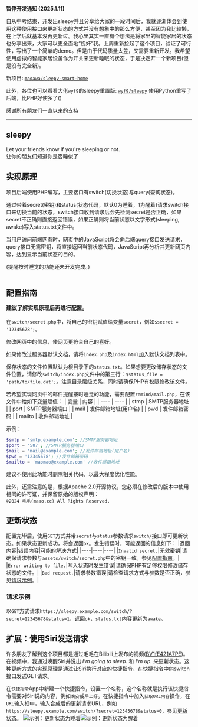 **暂停开发通知 (2025.1.11)**

自从中考结束，开发出sleepy并且分享给大家的一段时间后，我就逐渐体会到使用这种使用接口来更新状态的方式并没有想象中的那么方便，甚至因为我比较懒，在上学后就基本没再更新过。我心里其实一直有个想法是将家里的智能家居的状态也分享出来，大家可以更全面地“视奸”我。上周重新捡起了这个项目，验证了可行性，写出了一个简单的demo。但是由于代码质量太差，又需要重新开发。我希望使用虚拟的智能家居设备作为开关来更新睡眠的状态，于是决定开一个新项目(但是没有完全新)。

新项目: [`maoawa/sleepy-smart-home`](https://github.com/maoawa/sleepy-smart-home)

此外，各位也可以看看大佬`wyf9`的sleepy重置版: [`wyf9/sleepy`](https://github.com/wyf9/sleepy) 使用Python重写了后端，比PHP好使多了()

感谢所有朋友们一直以来的支持

---
## sleepy
Let your friends know if you're sleeping or not.  
让你的朋友们知道你是否睡似了

## 实现原理

项目后端使用PHP编写，主要接口有switch(切换状态)与query(查询状态)。  

通过带着secret(密钥)和status(状态代码，默认0为睡着，1为醒着)请求switch接口来切换当前的状态，switch接口收到请求后会先检测secret是否正确，如果secret不正确则直接返回错误，如果正确则将当前状态以文字形式(sleeping, awake)写入status.txt文件中。  

当用户访问前端网页时，网页中的JavaScript将会向后端query接口发送请求，query接口无需密钥，将直接返回当前状态代码，JavaScript再分析并更新网页内容，达到显示当前状态的目的。  

(提醒按时睡觉的功能还未开发完成。)
<br><br>

## <span id="configGuide">配置指南</span> <p style="font-size: 70%;">建议了解实现原理后再进行配置。</a>
在`switch/secret.php`中，将自己的密钥赋值给变量`secret`，例如`$secret = '12345678';`。

修改网页中的信息，使网页更符合自己的喜好。

如果修改过服务器默认文档，请将`index.php`及`index.html`加入默认文档列表中。

保存状态的文件位置默认为根目录下的`status.txt`。如果想要更改储存状态的文件位置，请修改`switch/index.php`文件中的第三行：`$status_file = 'path/to/file.dat';`。注意目录层级关系，同时请确保PHP有权限修改该文件。

若希望实现网页中的邮件提醒按时睡觉的功能，需要配置`remind/mail.php`，在该文件中给如下变量赋值：
| 变量 | 内容 |
| ---- | ---- |
| stmp | SMTP服务器地址 |
| port | SMTP服务器端口 |
| mail | 发件邮箱地址(用户名) |
| pwd | 发件邮箱密码 |
| mailto | 收件邮箱地址 |

示例：
```php
$smtp = 'smtp.example.com'; //SMTP服务器地址
$port = '587'; //SMTP服务器端口
$mail = 'mail@example.com'; //发件邮箱地址(用户名)
$pwd = '12345678'; //发件邮箱密码
$mailto = 'maomao@example.com' //收件邮箱地址
```
建议不使用此功能时删除相关代码，以最大程度优化性能。

此外，还需注意的是，根据Apache 2.0开源协议，您必须在修改后的版本中使用相同的许可证，并保留原始的版权声明：  
`©2024 毛毛(maao.cc) All Rights Reserved.`

## <span id="updateStatus">更新状态</span>
配置完毕后，使用`GET`方式并带`secret`与`status`参数请求`switch/`接口即可更新状态。如果状态更新成功，将会返回`ok`。发生错误时，可能返回的信息如下：
|返回内容|错误内容|可能的解决方式|
|----|----|----|
|`Invalid secret.`|无效密钥|请确保请求参数与`assets/switch/secret.php`中的密钥一致。参见[配置指南](#configGuide)。|
|`Error writing to file.`|写入状态时发生错误|请确保PHP有足够权限修改储存状态的文件。|
|`Bad request.`|请求参数错误|请检查请求方式与参数是否正确，参见[请求示例](#requestEg)。|

### <span id="requestEg">请求示例</span>
以`GET`方式请求`https://sleepy.example.com/switch/?secret=12345678&status=1`，返回`ok`，`status.txt`内容更新为`awake`。

## 扩展：使用Siri发送请求
许多朋友了解到这个项目都是通过毛毛在Bilibili上发布的视频([BV1fE421A7PE](https://www.bilibili.com/video/BV1fE421A7PE))。在视频中，我通过唤醒Siri并说出 *I'm going to sleep.* 和 *I'm up.* 来更新状态。这种更新方式的实现原理是通过让Siri执行对应的快捷指令，在快捷指令中向switch接口发送GET请求。

在`快捷指令`App中新建一个快捷指令，设置一个名称，这个名称就是执行该快捷指令需要对Siri说的内容，例如`晚安`或`早上好`。在快捷指令中加入`获取URL内容`操作，在`URL`输入框中，输入合成后的更新请求URL，例如`https://sleepy.example.com/switch/?secret=12345678&status=0`，参见[更新状态](#updateStatus)。
![示例：更新状态为睡着](https://api.maao.cc/static/sleepy/readme/awake.jpg "示例：更新状态为睡着")![示例：更新状态为醒着](https://api.maao.cc/static/sleepy/readme/sleeping.jpg "示例：更新状态为醒着")